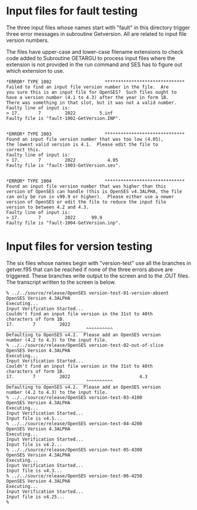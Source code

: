 # Input files for fault testing

The three input files whose names start with "fault" in this directory trigger
three error messages in subroutine Getversion.  All are related to input file
version numbers.

The files have upper-case and lower-case filename extensions to check
code added to Subroutine GETARGU to process input files where the extension
is not provided in the run command and SES has to figure out which extension
to use.

```
*ERROR* TYPE 1002                    ******************************
Failed to find an input file version number in the file.  Are
you sure this is an input file for OpenSES?  Such files ought to
have a version number (4.1 to 4.3) after the year in form 1B.
There was something in that slot, but it was not a valid number.
Faulty line of input is:
> 17.       7         2022         5.inf
Faulty file is "fault-1002-GetVersion.INP".


*ERROR* TYPE 1003                    ******************************
Found an input file version number that was too low (4.05),
the lowest valid version is 4.1.  Please edit the file to
correct this.
Faulty line of input is:
> 17.       7         2022            4.05
Faulty file is "fault-1003-GetVersion.ses".


*ERROR* TYPE 1004                    ******************************
Found an input file version number that was higher than this
version of OpenSES can handle (this is OpenSES v4.3ALPHA, the file
can only be run in v99.9 or higher).  Please either use a newer
version of OpenSES or edit the file to reduce the input file
version to between 4.2 and 4.3.
Faulty line of input is:
> 17.       7         2022      99.9
Faulty file is "fault-1004-GetVersion.inp".
```

# Input files for version testing
The six files whose names begin with "version-test" use all the branches
in getver.f95 that can be reached if none of the three errors above are
triggered.   These branches write output to the screen and to the .OUT
files.  The transcript written to the screen is below.

```
% ../../source/release/OpenSES version-test-01-version-absent
OpenSES Version 4.3ALPHA
Executing...
Input Verification Started...
Couldn't find an input file version in the 31st to 40th
characters of form 1B.
17.       7         2022
______________________________^^^^^^^^^^
Defaulting to OpenSES v4.2.  Please add an OpenSES version
number (4.2 to 4.3) to the input file.
% ../../source/release/OpenSES version-test-02-out-of-slice
OpenSES Version 4.3ALPHA
Executing...
Input Verification Started...
Couldn't find an input file version in the 31st to 40th
characters of form 1B.
17.       7         2022                          4.3
______________________________^^^^^^^^^^
Defaulting to OpenSES v4.2.  Please add an OpenSES version
number (4.2 to 4.3) to the input file.
% ../../source/release/OpenSES version-test-03-4100
OpenSES Version 4.3ALPHA
Executing...
Input Verification Started...
Input file is v4.1...
% ../../source/release/OpenSES version-test-04-4200
OpenSES Version 4.3ALPHA
Executing...
Input Verification Started...
Input file is v4.2...
% ../../source/release/OpenSES version-test-05-4300
OpenSES Version 4.3ALPHA
Executing...
Input Verification Started...
Input file is v4.3...
% ../../source/release/OpenSES version-test-06-4250
OpenSES Version 4.3ALPHA
Executing...
Input Verification Started...
Input file is v4.25...
%
```

